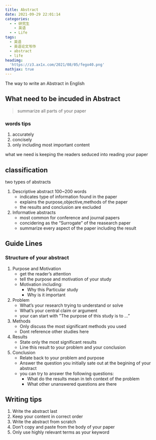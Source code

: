 ```yaml
---
title: Abstract
date: 2021-09-29 22:01:14
categories:
  - - 研究生
    - 英语
  - - Life
tags:
  - 英语
  - 英语论文写作
  - abstract
  - life
headimg:
  'https://z3.ax1x.com/2021/08/05/fego40.png'
mathjax: true
---
```

The way to write an Abstract in English
<!-- more -->
## What need to be incuded in Abstract

> summarize all parts of your paper

### words tips

1. accurately
2. concisely
3. only including most important content

what we need is keeping the readers seduced into reading your paper

## classification

two types of abstracts

1. Descriptive abstract 100~200 words
   - indicates type of information found in the paper
   - explains the purpose,objective,methods of the paper
   - the results and conclusion are excluded
2. Informative abstracts
   - most common for conference and journal papers
   - concidering as the “Surrogate” of the reasearch paper
   - summarize every aspect of the paper including the result

## Guide Lines

### Structure of your abstract

1. Purpose and Motivation
   - get the reader’s attention
   - tell the purpose and motivation of your study
   - Motivation including:
     - Why this Particular study
     - Why is it important
2. Problem
   - What’s your research trying to understand or solve
   - What’s your central claim or argument
   - your can start with ”The purpose of this study is to …”
3. Methods
   - Only discuss the most significant methods you used
   - Dont reference other studies here
4. Results
   - State only the most significant results
   - Line this result to your problem and your conclusion
5. Conclusion
   - Relate back to your problem and purpose
   - Answer the question you initially sate out at the begining of your abstract 
   - you can try to answer the following questions:
     - What do the results mean in teh context of the problem
     - What other unanswered questions are there

## Writing tips

1. Write the abstract last
2. Keep your content in correct order
3. Write the abstract from scratch
4. Don’t copy and paste from the body of your paper
5. Only use highly relevant terms as your keyword

